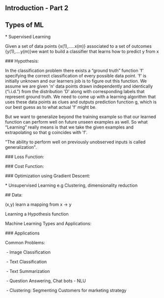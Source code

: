 ## Introduction - Part 2 



## Types of ML



\* Supervised Learning



Given a set of data points {x(1),.....x(m)} associated to a set of outcomes {y(1),....y(m)}we want to build a classifier that learns how to predict y from x  







\### Hypothesis: 



In the classification problem there exists a “ground truth” function 'f' specifying the correct classification of every possible data point. 'f' is initially unknown and our learners job is to figure out this function. We assume we are given 'n' data points drawn independently and identically (“i.i.d.”) from the distribution 'D' along with corresponding labels that represent ground truth. We need to come up with a learning algorithm that uses these data points as clues and outputs prediction function g, which is our best guess as to what actual 'f' might be.  





But we want to generalize beyond the training example so that our learned function can perform well on future unseen examples as well. So what “Learning” really means is that we take the given examples and extrapolating so that g coincides with 'f'.  



"The ability to perform well on previously unobserved inputs is called generalization".





\### Loss Function: 



\### Cost Function: 





\### Optimization using Gradient Descent: 









\* Unsupervised Learning e.g Clustering, dimensionality reduction 





\## Data: 



(x,y) learn a mapping from x -> y 



Learning a Hypothesis function





Machine Learning Types and Applications: 







\### Applications



Common Problems: 

​    \- Image Classification

​    \- Text Classification

​    \- Text Summarization

​    \- Question Answering, Chat bots - NLU

​    \- Clustering: Segmenting Customers for marketing strategy 



